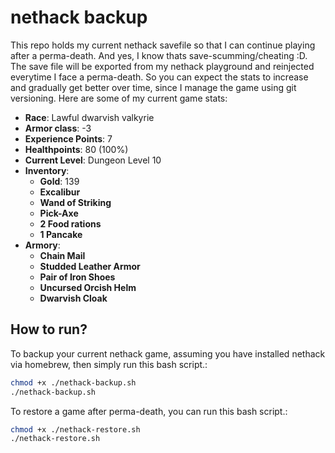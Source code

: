 # nethack backup

This repo holds my current nethack savefile so that I can continue playing after a perma-death. And yes, I know thats save-scumming/cheating :D. The save file will be exported from my nethack playground and reinjected everytime I face a perma-death. So you can expect the stats to increase and gradually get better over time, since I manage the game using git versioning. Here are some of my current game stats:

- **Race**: Lawful dwarvish valkyrie
- **Armor class**: -3
- **Experience Points**: 7
- **Healthpoints**: 80 (100%)
- **Current Level**: Dungeon Level 10
- **Inventory**:
  - **Gold**: 139
  - **Excalibur**
  - **Wand of Striking**
  - **Pick-Axe**
  - **2 Food rations**
  - **1 Pancake**
- **Armory**:
  - **Chain Mail**
  - **Studded Leather Armor**
  - **Pair of Iron Shoes**
  - **Uncursed Orcish Helm**
  - **Dwarvish Cloak**

## How to run?

To backup your current nethack game, assuming you have installed nethack via homebrew, then simply run this bash script.:

```bash
chmod +x ./nethack-backup.sh
./nethack-backup.sh
```

To restore a game after perma-death, you can run this bash script.:

```bash
chmod +x ./nethack-restore.sh
./nethack-restore.sh
```
